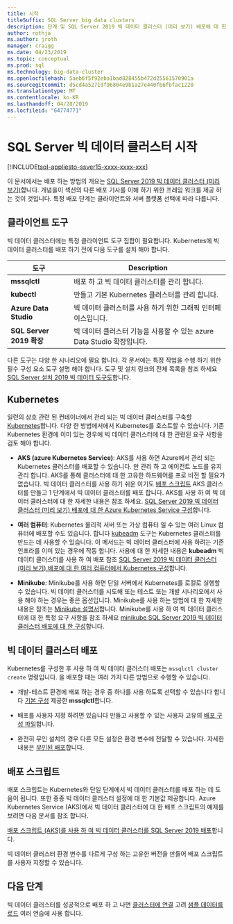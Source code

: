 ```yaml
---
title: 시작
titleSuffix: SQL Server big data clusters
description: 단계 및 SQL Server 2019 빅 데이터 클러스터 (미리 보기) 배포에 대 한 리소스에 알아봅니다.
author: rothja
ms.author: jroth
manager: craigg
ms.date: 04/23/2019
ms.topic: conceptual
ms.prod: sql
ms.technology: big-data-cluster
ms.openlocfilehash: 5aeb6f5f92eba1bad828455b472d25561570901a
ms.sourcegitcommit: d5cd4a5271df96804e9b1a27e440fb6fbfac1220
ms.translationtype: MT
ms.contentlocale: ko-KR
ms.lasthandoff: 04/28/2019
ms.locfileid: "64774771"
---
```

# <a name="get-started-with-sql-server-big-data-clusters"></a>SQL Server 빅 데이터 클러스터 시작

[!INCLUDE[tsql-appliesto-ssver15-xxxx-xxxx-xxx](../includes/tsql-appliesto-ssver15-xxxx-xxxx-xxx.md)]

이 문서에서는 배포 하는 방법의 개요는 [SQL Server 2019 빅 데이터 클러스터 (미리 보기)](big-data-cluster-overview.md)합니다. 개념을이 섹션의 다른 배포 기사를 이해 하기 위한 프레임 워크를 제공 하는 것이 것입니다. 특정 배포 단계는 클라이언트와 서버 플랫폼 선택에 따라 다릅니다.

## <a id="tools"></a> 클라이언트 도구

빅 데이터 클러스터에는 특정 클라이언트 도구 집합이 필요합니다. Kubernetes에 빅 데이터 클러스터를 배포 하기 전에 다음 도구를 설치 해야 합니다.

| 도구 | Description |
|---|---|
| **mssqlctl** | 배포 하 고 빅 데이터 클러스터를 관리 합니다. |
| **kubectl** | 만들고 기본 Kubernetes 클러스터를 관리 합니다. |
| **Azure Data Studio** | 빅 데이터 클러스터를 사용 하기 위한 그래픽 인터페이스입니다. |
| **SQL Server 2019 확장** | 빅 데이터 클러스터 기능을 사용할 수 있는 azure Data Studio 확장입니다. |

다른 도구는 다양 한 시나리오에 필요 합니다. 각 문서에는 특정 작업을 수행 하기 위한 필수 구성 요소 도구 설명 해야 합니다. 도구 및 설치 링크의 전체 목록을 참조 하세요 [SQL Server 설치 2019 빅 데이터 도구도](deploy-big-data-tools.md)합니다.

## <a name="kubernetes"></a>Kubernetes

일련의 상호 관련 된 컨테이너에서 관리 되는 빅 데이터 클러스터를 구축할 [Kubernetes](https://kubernetes.io/docs/home)합니다. 다양 한 방법에서에서 Kubernetes를 호스트할 수 있습니다. 기존 Kubernetes 환경에 이미 있는 경우에 빅 데이터 클러스터에 대 한 관련된 요구 사항을 검토 해야 합니다.

- **AKS (azure Kubernetes Service)**: AKS를 사용 하면 Azure에서 관리 되는 Kubernetes 클러스터를 배포할 수 있습니다. 만 관리 하 고 에이전트 노드를 유지 관리 합니다. AKS를 통해 클러스터에 대 한 고유한 하드웨어를 프로 비전 할 필요가 없습니다. 빅 데이터 클러스터를 사용 하기 쉬운 이기도 [배포 스크립트](quickstart-big-data-cluster-deploy.md) AKS 클러스터를 만들고 1 단계에서 빅 데이터 클러스터를 배포 합니다. AKS를 사용 하 여 빅 데이터 클러스터에 대 한 자세한 내용은 참조 하세요. [SQL Server 2019 빅 데이터 클러스터 (미리 보기) 배포에 대 한 Azure Kubernetes Service 구성](deploy-on-aks.md)합니다.

- **여러 컴퓨터**: Kubernetes 물리적 서버 또는 가상 컴퓨터 일 수 있는 여러 Linux 컴퓨터에 배포할 수도 있습니다. 합니다 [kubeadm](https://kubernetes.io/docs/setup/independent/create-cluster-kubeadm/) 도구는 Kubernetes 클러스터를 만드는 데 사용할 수 있습니다. 이 메서드는 빅 데이터 클러스터에 사용 하려는 기존 인프라를 이미 있는 경우에 작동 합니다. 사용에 대 한 자세한 내용은 **kubeadm** 빅 데이터 클러스터를 사용 하 여 배포 참조 [SQL Server 2019 빅 데이터 클러스터 (미리 보기) 배포에 대 한 여러 컴퓨터에서 Kubernetes 구성](deploy-with-kubeadm.md)합니다.

- **Minikube**: Minikube를 사용 하면 단일 서버에서 Kubernetes를 로컬로 실행할 수 있습니다. 빅 데이터 클러스터를 시도해 또는 테스트 또는 개발 시나리오에서 사용 해야 하는 경우는 좋은 옵션입니다. Minikube를 사용 하는 방법에 대 한 자세한 내용은 참조는 [Minikube 설명서](https://kubernetes.io/docs/setup/minikube/)합니다. Minikube를 사용 하 여 빅 데이터 클러스터에 대 한 특정 요구 사항을 참조 하세요 [minikube SQL Server 2019 빅 데이터 클러스터 배포에 대 한 구성](deploy-on-minikube.md)합니다.

## <a name="deploy-a-big-data-cluster"></a>빅 데이터 클러스터 배포

Kubernetes를 구성한 후 사용 하 여 빅 데이터 클러스터 배포는 `mssqlctl cluster create` 명령입니다. 을 배포할 때는 여러 가지 다른 방법으로 수행할 수 있습니다.

- 개발-테스트 환경에 배포 하는 경우 중 하나를 사용 하도록 선택할 수 있습니다 합니다 [기본 구성](deployment-guidance.md#deploy) 제공한 **mssqlctl**합니다.

- 배포를 사용자 지정 하려면 있습니다 만들고 사용할 수 있는 사용자 고유의 [배포 구성 파일](deployment-guidance.md#configfile)합니다. 

- 완전히 무인 설치의 경우 다른 모든 설정은 환경 변수에 전달할 수 있습니다. 자세한 내용은 [무인된 배포](deployment-guidance.md#unattended)합니다.

## <a name="deployment-scripts"></a>배포 스크립트

배포 스크립트는 Kubernetes와 단일 단계에서 빅 데이터 클러스터를 배포 하는 데 도움이 됩니다. 또한 종종 빅 데이터 클러스터 설정에 대 한 기본값 제공합니다. Azure Kubernetes Service (AKS)에서 빅 데이터 클러스터에 대 한 배포 스크립트의 예제를 보려면 다음 문서를 참조 합니다.

[배포 스크립트 (AKS)를 사용 하 여 빅 데이터 클러스터를 SQL Server 2019 배포](quickstart-big-data-cluster-deploy.md)합니다.

빅 데이터 클러스터 환경 변수를 다르게 구성 하는 고유한 버전을 만들어 배포 스크립트를 사용자 지정할 수 있습니다.

## <a name="next-steps"></a>다음 단계

빅 데이터 클러스터를 성공적으로 배포 하 고 나면 [클러스터에 연결](connect-to-big-data-cluster.md) 고려 [샘플 데이터를 로드](tutorial-load-sample-data.md) 여러 연습에 사용 합니다.